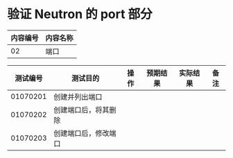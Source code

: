 # 验证 Neutron 的 port 部分

|内容编号|内容名称|
|--------|--------|
|02|端口|


|测试编号|测试目的|操作|预期结果|实际结果|备注|
|--------|--------|----|--------|--------|----|
|01070201|创建并列出端口|||||
|01070202|创建端口后，将其删除|||||
|01070203|创建端口后，修改端口|||||

